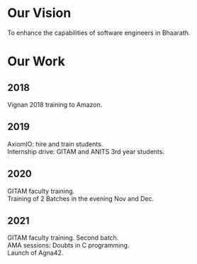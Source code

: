 # Our Vision
To enhance the capabilities of software engineers in Bhaarath.

# Our Work

## 2018
Vignan 2018 training to Amazon.  

## 2019
AxiomIO: hire and train students.  
Internship drive: GITAM and ANITS 3rd year students.  

## 2020
GITAM faculty training.  
Training of 2 Batches in the evening Nov and Dec.  

## 2021
GITAM faculty training. Second batch.  
AMA sessions: Doubts in C programming.  
Launch of Agna42.  